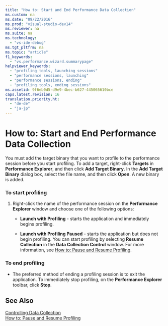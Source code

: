 ```yaml
---
title: "How to: Start and End Performance Data Collection"
ms.custom: na
ms.date: "09/22/2016"
ms.prod: "visual-studio-dev14"
ms.reviewer: na
ms.suite: na
ms.technology: 
  - "vs-ide-debug"
ms.tgt_pltfrm: na
ms.topic: "article"
f1_keywords: 
  - "vs.performance.wizard.summarypage"
helpviewer_keywords: 
  - "profiling tools, launching sessions"
  - "performance sessions, launching"
  - "performance sessions, ending"
  - "profiling tools, ending sessions"
ms.assetid: 9f6eb0d5-d9e9-4bec-b627-445065610bce
caps.latest.revision: 16
translation.priority.ht: 
  - "de-de"
  - "ja-jp"
---
```

# How to: Start and End Performance Data Collection
You must add the target binary that you want to profile to the performance session before you start profiling. To add a target, right-click **Targets** in **Performance Explorer**, and then click **Add Target Binary**. In the **Add Target Binary** dialog box, select the file name, and then click **Open**. A new binary is added.  
  
### To start profiling  
  
1.  Right-click the name of the performance session on the **Performance Explorer** window and choose one of the following options:  
  
    -   **Launch with Profiling** - starts the application and immediately begins profiling.  
  
    -   **Launch with Profiling Paused** - starts the application but does not begin profiling. You can start profiling by selecting **Resume Collection** in the **Data Collection Control** window. For more information, see [How to: Pause and Resume Profiling](../VS_csharp/how-to--pause-and-resume-performance-data-collection.md).  
  
### To end profiling  
  
-   The preferred method of ending a profiling session is to exit the application. To immediately stop profiling, on the **Performance Explorer** toolbar, click **Stop**.  
  
## See Also  
 [Controlling Data Collection](../VS_csharp/controlling-data-collection.md)   
 [How to: Pause and Resume Profiling](../VS_csharp/how-to--pause-and-resume-performance-data-collection.md)